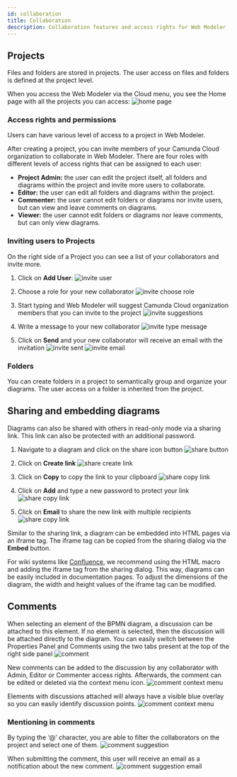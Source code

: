 ```yaml
---
id: collaboration
title: Collaboration
description: Collaboration features and access rights for Web Modeler
---
```


## Projects

Files and folders are stored in projects.
The user access on files and folders is defined at the project level.

When you access the Web Modeler via the Cloud menu, you see the Home page with all the projects you can access:
![home page](img/collaboration/web-modeler-home.png)


###  Access rights and permissions

Users can have various level of access to a project in Web Modeler.

After creating a project, you can invite members of your Camunda Cloud organization to collaborate in Web Modeler.
There are four roles with different levels of access rights that can be assigned to each user:

* **Project Admin:** the user can edit the project itself, all folders and diagrams within the project and invite more users to collaborate.
* **Editor:** the user can edit all folders and diagrams within the project.
* **Commenter:** the user cannot edit folders or diagrams nor invite users, but can view and leave comments on diagrams.
* **Viewer:** the user cannot edit folders or diagrams nor leave comments, but can only view diagrams.


### Inviting users to Projects

On the right side of a Project you can see a list of your collaborators and invite more.

1. Click on **Add User**:
![invite user](img/collaboration/web-modeler-collaborator-invite-modal-opened.png)

2. Choose a role for your new collaborator
![invite choose role](img/collaboration/web-modeler-collaborator-invite-choose-role.png)

3. Start typing and Web Modeler will suggest Camunda Cloud organization members that you can invite to the project
![invite suggestions](img/collaboration/web-modeler-collaborator-invite-suggestions.png)

4. Write a message to your new collaborator
![invite type message](img/collaboration/web-modeler-collaborator-invite-type-message.png)

5. Click on **Send** and your new collaborator will receive an email with the invitation
![invite sent](img/collaboration/web-modeler-collaborator-invite-sent.png)
![invite email](img/collaboration/web-modeler-collaborator-invite-email.png)


### Folders

You can create folders in a project to semantically group and organize your diagrams.
The user access on a folder is inherited from the project.


## Sharing and embedding diagrams

Diagrams can also be shared with others in read-only mode via a sharing link.
This link can also be protected with an additional password.

1. Navigate to a diagram and click on the share icon button
![share button](img/collaboration/web-modeler-share-icon-button.png)

2. Click on **Create link**
![share create link](img/collaboration/web-modeler-share-modal.png)

3. Click on **Copy** to copy the link to your clipboard
![share copy link](img/collaboration/web-modeler-share-modal-create.png)

4. Click on **Add** and type a new password to protect your link
![share copy link](img/collaboration/web-modeler-share-modal-password-protect.png)

5. Click on **Email** to share the new link with multiple recipients
![share copy link](img/collaboration/web-modeler-share-modal-email.png)

Similar to the sharing link, a diagram can be embedded into HTML pages via an iframe tag. The iframe tag can be copied from the sharing dialog via the **Embed** button.

For wiki systems like [Confluence](https://www.atlassian.com/software/confluence), we recommend using the HTML macro and adding the iframe tag from the sharing dialog. This way, diagrams can be easily included in documentation pages. To adjust the dimensions of the diagram, the width and height values of the iframe tag can be modified.


## Comments

When selecting an element of the BPMN diagram, a discussion can be attached to this element. If no element is selected, then the discussion will be attached directly to the diagram.
You can easily switch between the Properties Panel and Comments using the two tabs present at the top of the right side panel
![comment](img/collaboration/web-modeler-comment-type-here.png)

New comments can be added to the discussion by any collaborator with Admin, Editor or Commenter access rights.
Afterwards, the comment can be edited or deleted via the context menu icon.
![comment context menu](img/collaboration/web-modeler-comment-with-context-menu.png)

Elements with discussions attached will always have a visible blue overlay so you can easily identify discussion points.
![comment context menu](img/collaboration/web-modeler-comment-overlay-on-diagram.png)


### Mentioning in comments

By typing the ‘@’ character, you are able to filter the collaborators on the project and select one of them.
![comment suggestion](img/collaboration/web-modeler-comment-mention-suggestions.png)

When submitting the comment, this user will receive an email as a notification about the new comment.
![comment suggestion email](img/collaboration/web-modeler-comment-mention-email.png)